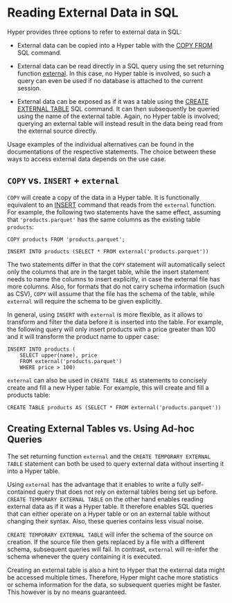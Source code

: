 # Reading External Data in SQL

Hyper provides three options to refer to external data in SQL:

-   External data can be copied into a Hyper table with the
    [COPY FROM](../command/copy_from) SQL command.

-   External data can be read directly in a SQL query using the set
    returning function [external](../setreturning#external). In this
    case, no Hyper table is involved, so such a query can even be used
    if no database is attached to the current session.

-   External data can be exposed as if it was a table using the
    [CREATE EXTERNAL TABLE](../command/create_external_table) SQL
    command. It can then  subsequently be queried using the name of
    the external table. Again, no Hyper table is involved; querying
    an external table will instead result in the data being read from
    the external source directly.

Usage examples of the individual alternatives can be found in the
documentations of the respective statements.
The choice between these ways to access external data depends on the use
case.

## `COPY` vs. `INSERT` + `external`

`COPY` will create a copy of the data in a Hyper table. It is
functionally equivalent to an [INSERT](../command/insert) command that
reads from the `external` function. For example, the following two
statements have the same effect, assuming that `'products.parquet'`
has the same columns as the existing table `products`:

```
COPY products FROM 'products.parquet';

INSERT INTO products (SELECT * FROM external('products.parquet'))
```

The two statements differ in that the `COPY` statement will
automatically select only the columns that are in the target table,
while the insert statement needs to name the columns to insert
explicitly, in case the external file has more columns. Also, for
formats that do not carry schema information (such as CSV), `COPY` will
assume that the file has the schema of the table, while `external` will
require the schema to be given explicitly.

In general, using `INSERT` with `external` is more flexible, as it
allows to transform and filter the data before it is inserted into the
table. For example, the following query will only insert products with a
price greater than 100 and it will transform the product name to upper
case:

```
INSERT INTO products (
    SELECT upper(name), price
    FROM external('products.parquet')
    WHERE price > 100)
```

`external` can also be used in `CREATE TABLE AS` statements to concisely
create and fill a new Hyper table. For example, this will create and
fill a products table:

```
CREATE TABLE products AS (SELECT * FROM external('products.parquet'))
```

## Creating External Tables vs. Using Ad-hoc Queries

The set returning function `external` and the
`CREATE TEMPORARY EXTERNAL TABLE` statement can both be used to query
external data without inserting it into a Hyper table.

Using `external` has the advantage that it enables to write a fully
self-contained query that does not rely on external tables being set up
before. `CREATE TEMPORARY EXTERNAL TABLE` on the other hand enables
reading external data as if it was a Hyper table. It therefore enables
SQL queries that can either operate on a Hyper table or on an external
table without changing their syntax. Also, these queries contains less
visual noise.

`CREATE TEMPORARY EXTERNAL TABLE` will infer the schema of the source on
creation. If the source file then gets replaced by a file with a
different schema, subsequent queries will fail. In contrast, `external`
will re-infer the schema whenever the query containing it is executed.

Creating an external table is also a hint to Hyper that the external
data might be accessed multiple times. Therefore, Hyper might cache more
statistics or schema information for the data, so subsequent queries
might be faster. This however is by no means guaranteed.